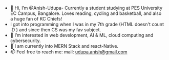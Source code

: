 - 👋 Hi, I’m @Anish-Udupa- Currently a student studying at PES University EC Campus, Bangalore. Loves reading, cycling and basketball, and also a huge fan of KC Chiefs!
-    I got into programming when I was in my 7th grade (HTML doesn't count :D ) and since then CS was my fav subject.
- 👀 I’m interested in web development, AI & ML, cloud computing and cybersecurity.
- 💞️ I am currently into MERN Stack and react-Native.
- 📫 Feel free to reach me: mail: udupa.anish@gmail.com

<!---
Anish-Udupa/Anish-Udupa is a ✨ special ✨ repository because its `README.md` (this file) appears on your GitHub profile.
You can click the Preview link to take a look at your changes.
--->
